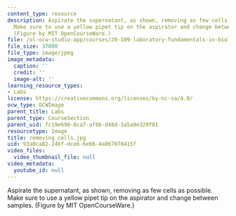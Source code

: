 ```yaml
---
content_type: resource
description: Aspirate the supernatant, as shown, removing as few cells as possible.
  Make sure to use a yellow pipet tip on the aspirator and change between samples.
  (Figure by MIT OpenCourseWare.)
file: /ol-ocw-studio-app/courses/20-109-laboratory-fundamentals-in-biological-engineering-fall-2007/93a0ca82246fdce66e664a067070415f_removing_cells.jpg
file_size: 37800
file_type: image/jpeg
image_metadata:
  caption: ''
  credit: ''
  image-alt: ''
learning_resource_types:
- Labs
license: https://creativecommons.org/licenses/by-nc-sa/4.0/
ocw_type: OCWImage
parent_title: Labs
parent_type: CourseSection
parent_uid: fc19e690-0ca7-af8b-d48d-3a5a9e329f01
resourcetype: Image
title: removing_cells.jpg
uid: 93a0ca82-246f-dce6-6e66-4a067070415f
video_files:
  video_thumbnail_file: null
video_metadata:
  youtube_id: null
---
```

Aspirate the supernatant, as shown, removing as few cells as possible. Make sure to use a yellow pipet tip on the aspirator and change between samples. (Figure by MIT OpenCourseWare.)